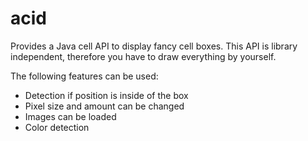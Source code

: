 acid
====

Provides a Java cell API to display fancy cell boxes. This API is library independent, therefore you have to draw everything by yourself. 

The following features can be used:

* Detection if position is inside of the box
* Pixel size and amount can be changed
* Images can be loaded
* Color detection
